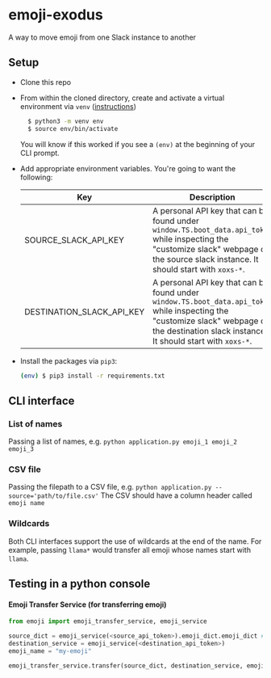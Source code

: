 # emoji-exodus
A way to move emoji from one Slack instance to another


## Setup

- Clone this repo

- From within the cloned directory, create and activate a virtual environment via `venv` ([instructions](https://packaging.python.org/guides/installing-using-pip-and-virtual-environments/))

  ```sh
    $ python3 -m venv env
    $ source env/bin/activate
  ```
  You will know if this worked if you see a `(env)` at the beginning of your CLI prompt.

- Add appropriate environment variables.  You're going to want the following:

  | Key  | Description |
  | ------------- | ------------- |
  | SOURCE_SLACK_API_KEY  | A personal API key that can be found under `window.TS.boot_data.api_token` while inspecting the "customize slack" webpage of the source slack instance.  It should start with `xoxs-*`. |
  | DESTINATION_SLACK_API_KEY  | A personal API key that can be found under `window.TS.boot_data.api_token` while inspecting the "customize slack" webpage of the destination slack instance.  It should start with `xoxs-*`. |


- Install the packages via `pip3`:

  ```sh
  (env) $ pip3 install -r requirements.txt
  ```


## CLI interface
### List of names
Passing a list of names, e.g. `python application.py emoji_1 emoji_2 emoji_3`

### CSV file
Passing the filepath to a CSV file, e.g. `python application.py --source='path/to/file.csv'`
The CSV should have a column header called `emoji name`

### Wildcards
Both CLI interfaces support the use of wildcards at the end of the name. For example,
passing `llama*` would transfer all emoji whose names start with `llama`.


## Testing in a python console
#### Emoji Transfer Service (for transferring emoji)
```python
from emoji import emoji_transfer_service, emoji_service

source_dict = emoji_service(<source_api_token>).emoji_dict.emoji_dict # don't ask.
destination_service = emoji_service(<destination_api_token>)
emoji_name = "my-emoji"

emoji_transfer_service.transfer(source_dict, destination_service, emoji_name)
```
